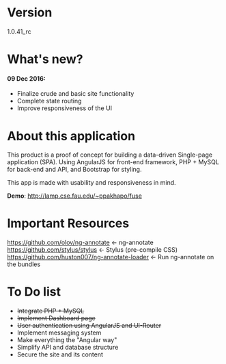 # Version
1.0.41_rc

# What's new?
#### 09 Dec 2016:
+ Finalize crude and basic site functionality
+ Complete state routing
+ Improve responsiveness of the UI

# About this application
This product is a proof of concept for building a data-driven Single-page application (SPA). Using AngularJS for front-end framework, PHP + MySQL for back-end and API, and Bootstrap for styling.

This app is made with usability and responsiveness in mind.

**Demo**: http://lamp.cse.fau.edu/~ppakhapo/fuse

# Important Resources
https://github.com/olov/ng-annotate <- ng-annotate
https://github.com/stylus/stylus <- Stylus (pre-compile CSS)
https://github.com/huston007/ng-annotate-loader <- Run ng-annotate on the bundles

# To Do list
* ~~Integrate PHP + MySQL~~
* ~~Implement Dashboard page~~
* ~~User authentication using AngularJS and UI-Router~~
* Implement messaging system
* Make everything the "Angular way"
* Simplify API and database structure
* Secure the site and its content
